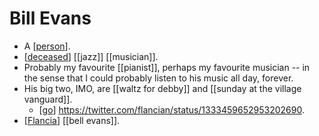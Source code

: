 # Bill Evans

- A [[person]].
- [[deceased]] [[jazz]] [[musician]].
- Probably my favourite [[pianist]], perhaps my favourite musician -- in the sense that I could probably listen to his music all day, forever.
- His big two, IMO, are [[waltz for debby]] and [[sunday at the village vanguard]].
  - [[go]] https://twitter.com/flancian/status/1333459652953202690.
- [[Flancia]] [[bell evans]].


[//begin]: # "Autogenerated link references for markdown compatibility"
[person]: person "Person"
[deceased]: deceased "Deceased"
[go]: go "Go"
[flancia]: flancia "Flancia"
[bell-evans]: bell-evans "Bell Evans"
[//end]: # "Autogenerated link references"